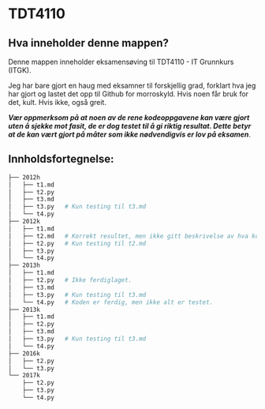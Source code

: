 # TDT4110

## Hva inneholder denne mappen?

Denne mappen inneholder eksamensøving til TDT4110 - IT Grunnkurs (ITGK).

Jeg har bare gjort en haug med eksamner til forskjellig grad, forklart hva jeg har gjort og lastet det opp til Github for morroskyld. Hvis noen får bruk for det, kult. Hvis ikke, også greit.

**_Vær oppmerksom på at noen av de rene kodeoppgavene kan være gjort uten å sjekke mot fasit, de er dog testet til å gi riktig resultat. Dette betyr at de kan vært gjort på måter som ikke nødvendigvis er lov på eksamen_**.

## Innholdsfortegnelse:

``` bash
├── 2012h
│   ├── t1.md
│   ├── t2.py
│   ├── t3.md
│   ├── t3.py   # Kun testing til t3.md
│   └── t4.py
├── 2012k
│   ├── t1.md
│   ├── t2.md   # Korrekt resultet, men ikke gitt beskrivelse av hva koden gjør.
│   ├── t2.py   # Kun testing til t2.md
│   ├── t3.py
│   └── t4.py
├── 2013h
│   ├── t1.md
│   ├── t2.py   # Ikke ferdiglaget.
│   ├── t3.md
│   ├── t3.py   # Kun testing til t3.md
│   └── t4.py   # Koden er ferdig, men ikke alt er testet.
├── 2013k
│   ├── t1.md
│   ├── t2.py
│   ├── t3.md
│   ├── t3.py   # Kun testing til t3.md
│   └── t4.py
├── 2016k
│   ├── t2.py
│   └── t3.py
└── 2017k
    ├── t2.py
    ├── t3.py
    └── t4.py
```
